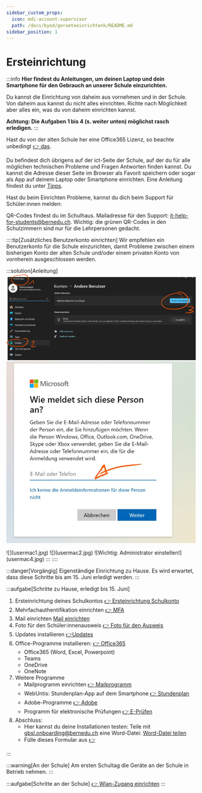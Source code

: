 ```yaml
---
sidebar_custom_props:
  icon: mdi-account-supervisor
  path: /docs/byod/geraeteeinrichtenk/README.md
sidebar_position: 1
---
```


# Ersteinrichtung

:::info
**Hier findest du Anleitungen, um deinen Laptop und dein Smartphone für den Gebrauch an unserer Schule einzurichten.**

Du kannst die Einrichtung von daheim aus vornehmen und in der Schule. Von daheim aus kannst du nicht alles einrichten. Richte nach Möglichkeit aber alles ein, was du von daheim einrichten kannst.

 **Achtung: Die Aufgaben 1 bis 4 (s. weiter unten) möglichst rasch erledigen.**
:::

Hast du von der alten Schule her eine Office365 Lizenz, so beachte unbedingt [👉 das](../../anderesoftware/office365/README.md).

Du befindest dich übrigens auf der ict-Seite der Schule, auf der du für alle möglichen technischen Probleme und Fragen Antworten finden kannst. Du kannst die Adresse dieser Seite im Browser als Favorit speichern oder sogar als App auf deinem Laptop oder Smartphone einrichten. Eine Anleitung findest du unter [Tipps](../../tipps/01-webseite-als-app/README.md).

Hast du beim Einrichten Probleme, kannst du dich beim Support für Schüler:innen melden:

QR-Codes findest du im Schulhaus. Mailadresse für den Support: [it-help-for-students@bernedu.ch](mailto:it-help-for-students@bernedu.ch). Wichtig: die grünen QR-Codes in den Schulzimmern sind nur für die Lehrpersonen gedacht.

::::tip[Zusätzliches Benutzerkonto einrichten]
Wir empfehlen ein Benutzerkonto für die Schule einzurichten, damit Probleme zwischen einem bisherigen Konto der alten Schule und/oder einem privaten Konto von vornherein ausgeschlossen werden.

:::solution[Anleitung]
<Tabs>
<TabItem value="Win" label="Windows" default>
![Einstellungen öffnen](userwin1.jpg)
![Hier auf keinen Fall die Schulmailadresse eingeben](userwin2.jpg)

</TabItem>
<TabItem value="OSX" label="Mac">
![](usermac1.jpg)
![](usermac2.jpg)
![Wichtig: Administrator einstellen!](usermac4.jpg)
</TabItem>
</Tabs>
:::
::::

<Tabs>
<TabItem value="home" label="1. Vorgängig" default>

:::danger[Vorgängig]
Eigenständige Einrichtung zu Hause. Es wird erwartet, dass diese Schritte bis am 15. Juni erledigt werden.
:::

:::aufgabe[Schritte zu Hause, erledigt bis 15. Juni]

1. Ersteinrichtung deines Schulkontos [👉 Ersteinrichtung Schulkonto](../../schulkonto/README.md)
2. Mehrfachauthentifikation einrichten [👉 MFA](../../schulkonto/mfa/README.md)
3. Mail einrichten [Mail einrichten](../mail/outlook-web/README.md)
4. Foto für den Schüler:innenausweis [👉 Foto für den Ausweis](../../schulkonto/foto-ausweis/README.md)
5. Updates installieren [👉Updates](/docs/tipps/updates/README.md)
6. Office-Programme installieren: [👉 Office365](http://portal.office.com/)
   - Office365 (Word, Excel, Powerpoint)
   - Teams
   - OneDrive
   - OneNote
7. Weitere Programme
   - Mailprogramm einrichten [👉 Mailprogramm](../mail/mail-programme)
   - WebUntis: Stundenplan-App auf dem Smartphone [👉 Stundenplan](../stundenplan)
   - Adobe-Programme [👉 Adobe](../../anderesoftware/adobe)
   - Programm für elektronische Prüfungen [👉 E-Prüfen](../../anderesoftware/digitales%20prüfen/)
8. Abschluss: 
   - Hier kannst du deine Installationen testen: Teile mit gbsl.onboarding@bernedu.ch eine Word-Datei: [Word-Datei teilen](../onedrive/Dateienteilen)
   - Fülle dieses Formular aus [👉](https://forms.office.com/e/8rwV7ixe5G)

:::

</TabItem>
<TabItem value="school" label="2. Am ersten Schultag">

:::warning[An der Schule]
Am ersten Schultag die Geräte an der Schule in Betrieb nehmen.
:::

:::aufgabe[Schritte an der Schule]
[👉 Wlan-Zugang einrichten](../wlan/README.md)
:::

</TabItem>
</Tabs>
